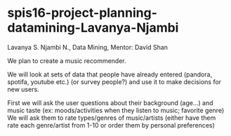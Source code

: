 # spis16-project-planning-datamining-Lavanya-Njambi

Lavanya S. Njambi N., Data Mining, Mentor: David Shan

We plan to create a music recommender.

We will look at sets of data that people have already entered (pandora, spotifa, youtube etc.) (or survey people?) and use it to make decisions for new users.

First we will ask the user questions about their background (age...) and music taste (ex: moods/activities when they listen to music; favorite genre)
We will ask them to rate types/genres of music/artists (either have them rate each genre/artist from 1-10 or order them by personal preferences)
